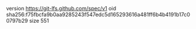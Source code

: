 version https://git-lfs.github.com/spec/v1
oid sha256:f75fbcfa9b0aa9285243f547edc5d165293616a481ff6b4b4191b17c00797b29
size 551
